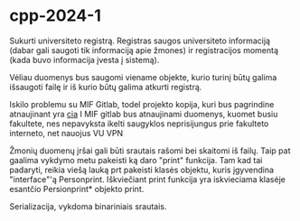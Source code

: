 # cpp-2024-1
Sukurti universiteto registrą.
Registras saugos universiteto informaciją (dabar gali saugoti tik informaciją apie žmones) ir registracijos momentą (kada buvo informacija įvesta į sistemą).

Vėliau duomenys bus saugomi viename objekte, kurio turinį būtų galima išsaugoti failę ir iš kurio būtų galima atkurti registrą.

Iskilo problemu su MIF Gitlab, todel projekto kopija, kuri bus pagrindine atnaujinant yra [cia](https://github.com/TheBlueBrain/cpp-2024-1)
I MIF gitlab bus atnaujinami duomenys, kuomet busiu fakultete, nes nepavyksta ikelti saugyklos neprisijungus prie fakulteto interneto, net nauojus VU VPN

Žmonių duomenų įršai gali būti srautais rašomi bei skaitomi iš failų. Taip pat gaalima vykdymo metu pakeisti ką daro "print" funkcija. Tam kad tai padaryti,
reikia viešą lauką prt pakeisti klasės objektu, kuris įgyvendina "interface"'ą Personprint. Iškviečiant print funkcija yra iskvieciama klasėje esantčio Persionprint* objekto print.

Serializacija, vykdoma binariniais srautais.
